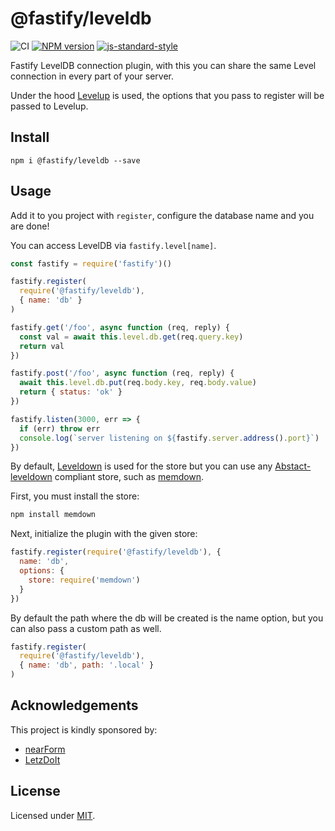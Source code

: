 # @fastify/leveldb

![CI](https://github.com/fastify/fastify-leveldb/workflows/CI/badge.svg)
[![NPM version](https://img.shields.io/npm/v/@fastify/leveldb.svg?style=flat)](https://www.npmjs.com/package/@fastify/leveldb)
[![js-standard-style](https://img.shields.io/badge/code%20style-standard-brightgreen.svg?style=flat)](https://standardjs.com/)


Fastify LevelDB connection plugin, with this you can share the same Level connection in every part of your server.

Under the hood [Levelup](https://github.com/Level/levelup) is used, the options that you pass to register will be passed to Levelup.

## Install
```
npm i @fastify/leveldb --save
```

## Usage
Add it to you project with `register`, configure the database name and you are done!

You can access LevelDB via `fastify.level[name]`.
```js
const fastify = require('fastify')()

fastify.register(
  require('@fastify/leveldb'),
  { name: 'db' }
)

fastify.get('/foo', async function (req, reply) {
  const val = await this.level.db.get(req.query.key)
  return val
})

fastify.post('/foo', async function (req, reply) {
  await this.level.db.put(req.body.key, req.body.value)
  return { status: 'ok' }
})

fastify.listen(3000, err => {
  if (err) throw err
  console.log(`server listening on ${fastify.server.address().port}`)
})
```

By default, [Leveldown](https://github.com/Level/leveldown) is used for the store but you can use any [Abstact-leveldown](https://github.com/Level/abstract-leveldown/) compliant store, such as [memdown](https://github.com/Level/memdown).

First, you must install the store:

```sh
npm install memdown
```

Next, initialize the plugin with the given store:

```js
fastify.register(require('@fastify/leveldb'), {
  name: 'db',
  options: {
    store: require('memdown')
  }
})
```

By default the path where the db will be created is the name option, but you can also pass a custom path as well.
```js
fastify.register(
  require('@fastify/leveldb'),
  { name: 'db', path: '.local' }
)
```

## Acknowledgements

This project is kindly sponsored by:
- [nearForm](https://nearform.com)
- [LetzDoIt](https://www.letzdoitapp.com/)

## License

Licensed under [MIT](./LICENSE).
